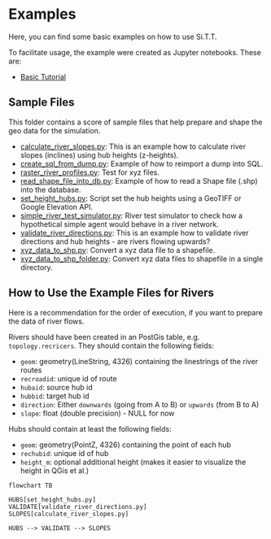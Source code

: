 # Examples

Here, you can find some basic examples on how to use Si.T.T.

To facilitate usage, the example were created as Jupyter notebooks. These are:

* [Basic Tutorial](01_basic_tutorial.ipynb)

## Sample Files

This folder contains a score of sample files that help prepare and shape the geo data for the simulation.

* [calculate_river_slopes.py](calculate_river_slopes.py): This is an example how to calculate river slopes (inclines)
  using hub heights (z-heights).
* [create_sql_from_dump.py](create_sql_from_dump.py): Example of how to reimport a dump into SQL.
* [raster_river_profiles.py](raster_river_profiles.py): Test for xyz files.
* [read_shape_file_into_db.py](read_shape_file_into_db.py): Example of how to read a Shape file (.shp) into the
  database.
* [set_height_hubs.py](set_height_hubs.py): Script set the hub heights using a GeoTIFF or Google Elevation API.
* [simple_river_test_simulator.py](simple_river_test_simulator.py): River test simulator to check how a hypothetical
  simple agent would behave in a river network.
* [validate_river_directions.py](validate_river_directions.py): This is an example how to validate river directions and
  hub heights - are rivers flowing upwards?
* [xyz_data_to_shp.py](xyz_data_to_shp.py): Convert a xyz data file to a shapefile.
* [xyz_data_to_shp_folder.py](xyz_data_to_shp_folder.py): Convert xyz data files to shapefile in a single directory.

## How to Use the Example Files for Rivers

Here is a recommendation for the order of execution, if you want to prepare the data of river flows.

Rivers should have been created in an PostGis table, e.g. `topology.recricers`. They should contain the following
fields:

* `geom`: geometry(LineString, 4326) containing the linestrings of the river routes
* `recroadid`: unique id of route
* `hubaid`: source hub id
* `hubbid`: target hub id
* `direction`: Either `downwards` (going from A to B) or `upwards` (from B to A)
* `slope`: float (double precision) - NULL for now

Hubs should contain at least the following fields:

* `geom`: geometry(PointZ, 4326) containing the point of each hub
* `rechubid`: unique id of hub
* `height_m`: optional additional height (makes it easier to visualize the height in QGis et al.)

```mermaid
flowchart TB
    
HUBS[set_height_hubs.py]
VALIDATE[validate_river_directions.py]
SLOPES[calculate_river_slopes.py]

HUBS --> VALIDATE --> SLOPES
```